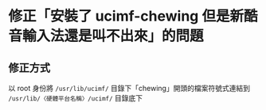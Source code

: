 # 修正「安裝了 ucimf-chewing 但是新酷音輸入法還是叫不出來」的問題
## 修正方式
以 root 身份將 `/usr/lib/ucimf/` 目錄下「chewing」開頭的檔案符號式連結到 `/usr/lib/〈硬體平台名稱〉/ucimf/` 目錄底下